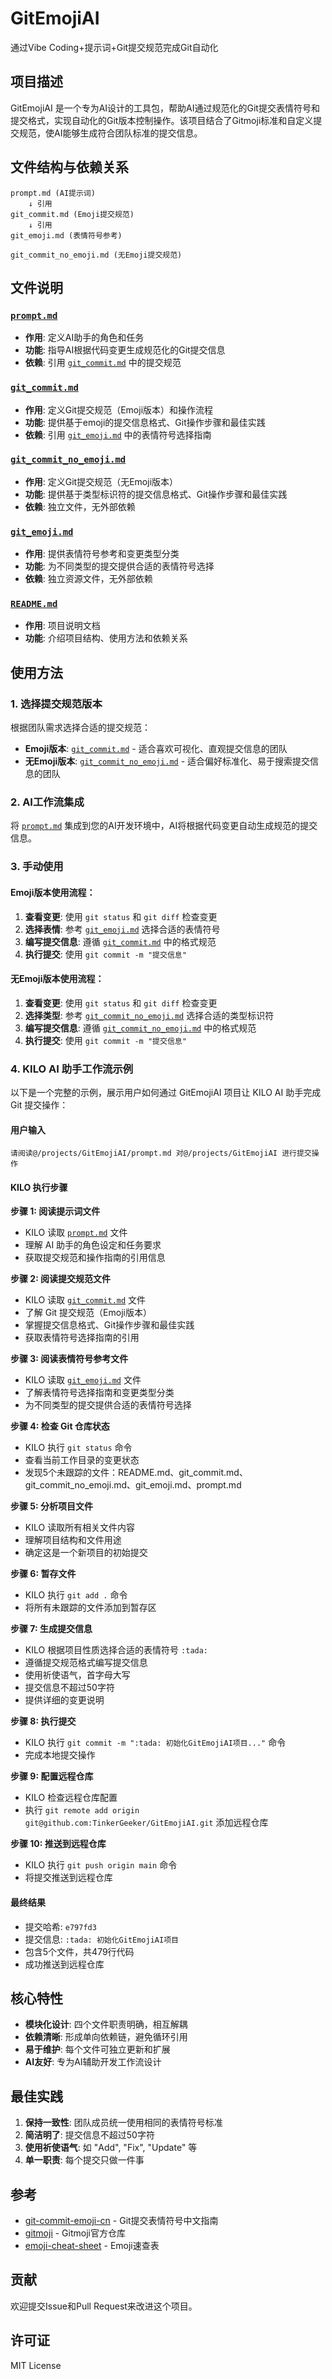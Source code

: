 # GitEmojiAI

通过Vibe Coding+提示词+Git提交规范完成Git自动化

## 项目描述

GitEmojiAI 是一个专为AI设计的工具包，帮助AI通过规范化的Git提交表情符号和提交格式，实现自动化的Git版本控制操作。该项目结合了Gitmoji标准和自定义提交规范，使AI能够生成符合团队标准的提交信息。

## 文件结构与依赖关系

```
prompt.md (AI提示词)
    ↓ 引用
git_commit.md (Emoji提交规范)
    ↓ 引用
git_emoji.md (表情符号参考)

git_commit_no_emoji.md (无Emoji提交规范)
```

## 文件说明

### [`prompt.md`](prompt.md)
- **作用**: 定义AI助手的角色和任务
- **功能**: 指导AI根据代码变更生成规范化的Git提交信息
- **依赖**: 引用 [`git_commit.md`](git_commit.md) 中的提交规范

### [`git_commit.md`](git_commit.md)
- **作用**: 定义Git提交规范（Emoji版本）和操作流程
- **功能**: 提供基于emoji的提交信息格式、Git操作步骤和最佳实践
- **依赖**: 引用 [`git_emoji.md`](git_emoji.md) 中的表情符号选择指南

### [`git_commit_no_emoji.md`](git_commit_no_emoji.md)
- **作用**: 定义Git提交规范（无Emoji版本）
- **功能**: 提供基于类型标识符的提交信息格式、Git操作步骤和最佳实践
- **依赖**: 独立文件，无外部依赖

### [`git_emoji.md`](git_emoji.md)
- **作用**: 提供表情符号参考和变更类型分类
- **功能**: 为不同类型的提交提供合适的表情符号选择
- **依赖**: 独立资源文件，无外部依赖

### [`README.md`](README.md)
- **作用**: 项目说明文档
- **功能**: 介绍项目结构、使用方法和依赖关系

## 使用方法

### 1. 选择提交规范版本

根据团队需求选择合适的提交规范：

- **Emoji版本**: [`git_commit.md`](git_commit.md) - 适合喜欢可视化、直观提交信息的团队
- **无Emoji版本**: [`git_commit_no_emoji.md`](git_commit_no_emoji.md) - 适合偏好标准化、易于搜索提交信息的团队

### 2. AI工作流集成

将 [`prompt.md`](prompt.md) 集成到您的AI开发环境中，AI将根据代码变更自动生成规范的提交信息。

### 3. 手动使用

#### Emoji版本使用流程：
1. **查看变更**: 使用 `git status` 和 `git diff` 检查变更
2. **选择表情**: 参考 [`git_emoji.md`](git_emoji.md) 选择合适的表情符号
3. **编写提交信息**: 遵循 [`git_commit.md`](git_commit.md) 中的格式规范
4. **执行提交**: 使用 `git commit -m "提交信息"`

#### 无Emoji版本使用流程：
1. **查看变更**: 使用 `git status` 和 `git diff` 检查变更
2. **选择类型**: 参考 [`git_commit_no_emoji.md`](git_commit_no_emoji.md) 选择合适的类型标识符
3. **编写提交信息**: 遵循 [`git_commit_no_emoji.md`](git_commit_no_emoji.md) 中的格式规范
4. **执行提交**: 使用 `git commit -m "提交信息"`

### 4. KILO AI 助手工作流示例

以下是一个完整的示例，展示用户如何通过 GitEmojiAI 项目让 KILO AI 助手完成 Git 提交操作：

#### 用户输入
```
请阅读@/projects/GitEmojiAI/prompt.md 对@/projects/GitEmojiAI 进行提交操作
```

#### KILO 执行步骤

**步骤 1: 阅读提示词文件**
- KILO 读取 [`prompt.md`](prompt.md) 文件
- 理解 AI 助手的角色设定和任务要求
- 获取提交规范和操作指南的引用信息

**步骤 2: 阅读提交规范文件**
- KILO 读取 [`git_commit.md`](git_commit.md) 文件
- 了解 Git 提交规范（Emoji版本）
- 掌握提交信息格式、Git操作步骤和最佳实践
- 获取表情符号选择指南的引用

**步骤 3: 阅读表情符号参考文件**
- KILO 读取 [`git_emoji.md`](git_emoji.md) 文件
- 了解表情符号选择指南和变更类型分类
- 为不同类型的提交提供合适的表情符号选择

**步骤 4: 检查 Git 仓库状态**
- KILO 执行 `git status` 命令
- 查看当前工作目录的变更状态
- 发现5个未跟踪的文件：README.md、git_commit.md、git_commit_no_emoji.md、git_emoji.md、prompt.md

**步骤 5: 分析项目文件**
- KILO 读取所有相关文件内容
- 理解项目结构和文件用途
- 确定这是一个新项目的初始提交

**步骤 6: 暂存文件**
- KILO 执行 `git add .` 命令
- 将所有未跟踪的文件添加到暂存区

**步骤 7: 生成提交信息**
- KILO 根据项目性质选择合适的表情符号 `:tada:`
- 遵循提交规范格式编写提交信息
- 使用祈使语气，首字母大写
- 提交信息不超过50字符
- 提供详细的变更说明

**步骤 8: 执行提交**
- KILO 执行 `git commit -m ":tada: 初始化GitEmojiAI项目..."` 命令
- 完成本地提交操作

**步骤 9: 配置远程仓库**
- KILO 检查远程仓库配置
- 执行 `git remote add origin git@github.com:TinkerGeeker/GitEmojiAI.git` 添加远程仓库

**步骤 10: 推送到远程仓库**
- KILO 执行 `git push origin main` 命令
- 将提交推送到远程仓库

#### 最终结果
- 提交哈希: `e797fd3`
- 提交信息: `:tada: 初始化GitEmojiAI项目`
- 包含5个文件，共479行代码
- 成功推送到远程仓库

## 核心特性

- **模块化设计**: 四个文件职责明确，相互解耦
- **依赖清晰**: 形成单向依赖链，避免循环引用
- **易于维护**: 每个文件可独立更新和扩展
- **AI友好**: 专为AI辅助开发工作流设计

## 最佳实践

1. **保持一致性**: 团队成员统一使用相同的表情符号标准
2. **简洁明了**: 提交信息不超过50字符
3. **使用祈使语气**: 如 "Add", "Fix", "Update" 等
4. **单一职责**: 每个提交只做一件事

## 参考

- [git-commit-emoji-cn](https://github.com/liuchengxu/git-commit-emoji-cn) - Git提交表情符号中文指南
- [gitmoji](https://github.com/carloscuesta/gitmoji) - Gitmoji官方仓库
- [emoji-cheat-sheet](https://github.com/ikatyang/emoji-cheat-sheet) - Emoji速查表

## 贡献

欢迎提交Issue和Pull Request来改进这个项目。

## 许可证

MIT License